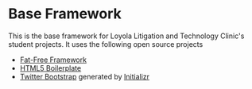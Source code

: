 # Base Framework 

This is the base framework for Loyola Litigation and Technology Clinic's student projects. It uses
the following open source projects

* [Fat-Free Framework](https://github.com/bcosca/fatfree)
* [HTML5 Boilerplate](https://github.com/h5bp/html5-boilerplate)
* [Twitter Bootstrap](https://github.com/twitter/bootstrap.git) generated by [Initializr](http://www.initializr.com/)
